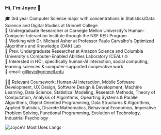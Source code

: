 ### Hi, I'm Joyce 👋

🎓 3rd year Computer Science major with concentrations in Statistics/Data Science and Digital Studies at Grinnell College <br/>
💼 Undergraduate Researcher at Carnegie Mellon University's Human-Computer Interaction Institute through the NSF REU Program <br/> 
🌳 Working with Dr. Michael Asher at Professor Paulo Carvalho's Optimized Algorithms and Knowledge (OAK) Lab <br/>
🦭 Prev. Undergraduate Researcher at Amazon Science and Columbia University's Computer-Enabled Abilities Laboratory (CEAL) ♔ <br/>
💭 Interested in HCI, specifically human-AI interaction, social computing, learning sciences & computer-supported cooperative work <br/>
💌 email: gilljoyc@grinnell.edu <br/> <br/> 
👩‍💻 Relevant Coursework: Human-AI Interaction, Mobile Software Development, UX Design, Software Design & Development, Machine Learning, Data Science, Statistical Modeling, Research Methods, Theory of Computation, Analysis of Algorithms, Opearting Systems & Parallel Algorithms, Object Oriented Programming, Data Structures & Algorithms, Applied Statistics, Discrete Mathematics, Behavioral Economics, Imperative Problem Solving, Functional Programming, Evolution of Technology, Industrial Psychology

<!-- Github stats by https://github.com/anuraghazra/github-readme-stats -->
![Joyce's Most Uses Langs](https://github-readme-stats.vercel.app/api/top-langs/?username=joycegill&layout=compact)

